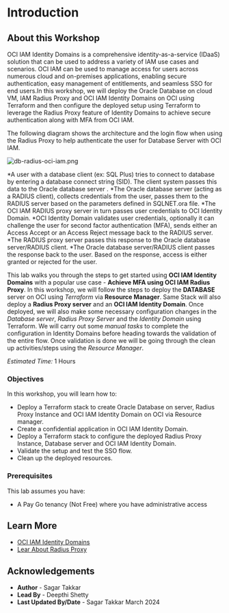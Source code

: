 # Introduction

## About this Workshop

OCI IAM Identity Domains is a comprehensive identity-as-a-service (IDaaS) solution that can be used to address a variety of IAM use cases and scenarios. OCI IAM can be used to manage access for users across numerous cloud and on-premises applications, enabling secure authentication, easy management of entitlements, and seamless SSO for end users.In this workshop, we will deploy the Oracle Database on cloud VM, IAM Radius Proxy and OCI IAM Identity Domains on OCI using Terraform and then configure the deployed setup using Terraform to leverage the Radius Proxy feature of Identity Domains to achieve secure authentication along with MFA from OCI IAM.
  

The following diagram shows the architecture and the login flow when using the Radius Proxy to help authenticate the user for Database Server with OCI IAM. 
 
  ![db-radius-oci-iam.png](./images/db-radius-oci-iam.png.png "Image 1")

*A user with a database client (ex: SQL Plus) tries to connect to database by entering a database connect string (SID). The client system passes this data to the Oracle database server .
*The Oracle database server (acting as a RADIUS client), collects credentials from the user, passes them to the RADIUS server based on the parameters defined in SQLNET.ora file.
*The OCI IAM RADIUS proxy server in turn passes user credentials to OCI Identity Domain.
*OCI Identity Domain validates user credentials, optionally it can challenge the user for second factor authentication (MFA), sends either an Access Accept or an Access Reject message back to the RADIUS server.
*The RADIUS proxy server passes this response to the Oracle database server/RADIUS client.
*The Oracle database server/RADIUS client passes the response back to the user. Based on the response, access is either granted or rejected for the user.


This lab walks you through the steps to get started using **OCI IAM Identity Domains** with a popular use case - **Achieve MFA using OCI IAM Radius Proxy**. In this workshop, we will follow the steps to deploy the **DATABASE** server on OCI using *Terraform* via **Resource Manager**. Same Stack will also deploy a **Radius Proxy server** and an **OCI IAM Identity Domain**. Once deployed, we will also make some necessary configuration changes in the *Database server*, *Radius Proxy Server* and the *Identity Domain* using Terraform. We will carry out some *manual tasks* to complete the configuration in Identity Domains before heading towards the validation of the entire flow. Once validation is done we will be going through the clean up activities/steps using the *Resource Manager*.


*Estimated Time:* 1 Hours


### Objectives

In this workshop, you will learn how to:

* Deploy a Terraform stack to create Oracle Database on server, Radius Proxy Instance and OCI IAM Identity Domain on OCI via Resource manager.
* Create a confidential application in OCI IAM Identity Domain.
* Deploy a Terraform stack to configure the deployed Radius Proxy Instance, Database server and OCI IAM Identity Domain.
* Validate the setup and test the SSO flow.
* Clean up the deployed resources.


### Prerequisites
This lab assumes you have:
* A Pay Go tenancy (Not Free) where you have administrative access


## Learn More

* [OCI IAM Identity Domains](https://docs.oracle.com/en-us/iaas/Content/Identity/home.htm)
* [Lear About Radius Proxy](https://docs.oracle.com/en-us/iaas/Content/Identity/radiusproxy/overview.htm)


## Acknowledgements
* **Author** - Sagar Takkar
* **Lead By** - Deepthi Shetty 
* **Last Updated By/Date** - Sagar Takkar March 2024
